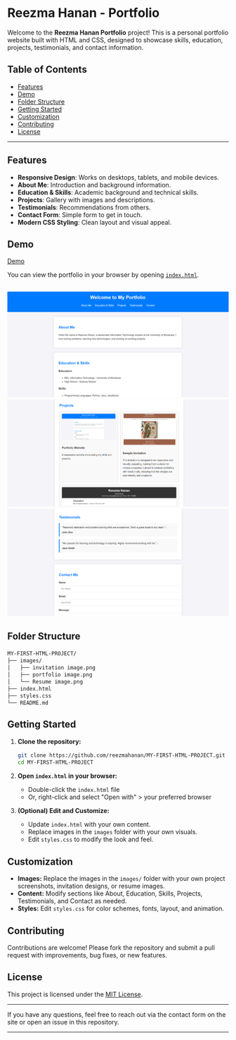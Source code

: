 # Reezma Hanan - Portfolio

Welcome to the **Reezma Hanan Portfolio** project! This is a personal portfolio website built with HTML and CSS, designed to showcase skills, education, projects, testimonials, and contact information.

## Table of Contents

- [Features](#features)
- [Demo](#demo)
- [Folder Structure](#folder-structure)
- [Getting Started](#getting-started)
- [Customization](#customization)
- [Contributing](#contributing)
- [License](#license)

---

## Features

- **Responsive Design**: Works on desktops, tablets, and mobile devices.
- **About Me**: Introduction and background information.
- **Education & Skills**: Academic background and technical skills.
- **Projects**: Gallery with images and descriptions.
- **Testimonials**: Recommendations from others.
- **Contact Form**: Simple form to get in touch.
- **Modern CSS Styling**: Clean layout and visual appeal.

## Demo
[Demo](https://reezmahanan.github.io/MY-FIRST-HTML-PROJECT/)


You can view the portfolio in your browser by opening [`index.html`](index.html).

![Portfolio Screenshot](https://github.com/reezmahanan/MY-FIRST-HTML-PROJECT/blob/main/Screenshot%202025-01-22%20115022.png)
![Portfolio Screenshot](https://github.com/reezmahanan/MY-FIRST-HTML-PROJECT/blob/main/Screenshot%202025-01-22%20131400.png)
![Portfolio Screenshot](https://github.com/reezmahanan/MY-FIRST-HTML-PROJECT/blob/main/Screenshot%202025-01-22%20131422.png)
---

## Folder Structure

```
MY-FIRST-HTML-PROJECT/
├── images/
│   ├── invitation image.png
│   ├── portfolio image.png
│   └── Resume image.png
├── index.html
├── styles.css
└── README.md
```

## Getting Started

1. **Clone the repository:**
   ```bash
   git clone https://github.com/reezmahanan/MY-FIRST-HTML-PROJECT.git
   cd MY-FIRST-HTML-PROJECT
   ```

2. **Open `index.html` in your browser:**
   - Double-click the `index.html` file
   - Or, right-click and select "Open with" > your preferred browser

3. **(Optional) Edit and Customize:**
   - Update `index.html` with your own content.
   - Replace images in the `images` folder with your own visuals.
   - Edit `styles.css` to modify the look and feel.

## Customization

- **Images:** Replace the images in the `images/` folder with your own project screenshots, invitation designs, or resume images.
- **Content:** Modify sections like About, Education, Skills, Projects, Testimonials, and Contact as needed.
- **Styles:** Edit `styles.css` for color schemes, fonts, layout, and animation.

## Contributing

Contributions are welcome! Please fork the repository and submit a pull request with improvements, bug fixes, or new features.

## License

This project is licensed under the [MIT License](LICENSE).

---

If you have any questions, feel free to reach out via the contact form on the site or open an issue in this repository.

---


